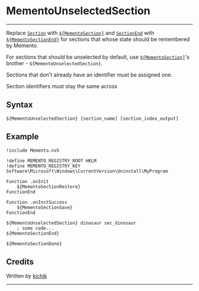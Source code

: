 # MementoUnselectedSection

---

Replace [`Section`][1] with [`${MementoSection}`][2] and [`SectionEnd`][3] with [`${MementoSectionEnd}`][4]
for sections that whose state should be remembered by Memento.

For sections that should be unselected by default, use [`${MementoSection}`][2]'s
brother - `${MementoUnselectedSection}`.

Sections that don't already have an identifier must be assigned one.

Section identifiers must stay the same across 

## Syntax

    ${MementoUnselectedSection} [section_name] [section_index_output]

## Example

	!include Memento.nsh

	!define MEMENTO_REGISTRY_ROOT HKLM
	!define MEMENTO_REGISTRY_KEY Software\Microsoft\Windows\CurrentVersion\Uninstall\MyProgram

	Function .onInit
		${MementoSectionRestore}
	FunctionEnd

	Function .onInstSuccess
		${MementoSectionSave}
	FunctionEnd

	${MementoUnselectedSection} dinosaur sec_dinosaur
		; some code...
	${MementoSectionEnd}

	${MementoSectionDone}

## Credits

Written by [kichik][5]

---

[1]: ../../Reference/Section.md
[2]: MementoSection.md
[3]: ../../Reference/SectionEnd.md
[4]: MementoSectionEnd.md
[5]: http://nsis.sourceforge.net/User:Kichik